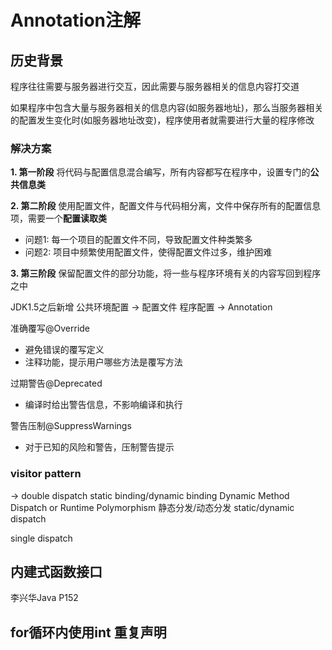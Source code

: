 # Annotation注解
## 历史背景
程序往往需要与服务器进行交互，因此需要与服务器相关的信息内容打交道

如果程序中包含大量与服务器相关的信息内容(如服务器地址)，那么当服务器相关的配置发生变化时(如服务器地址改变)，程序使用者就需要进行大量的程序修改

### 解决方案
**1. 第一阶段** 
将代码与配置信息混合编写，所有内容都写在程序中，设置专门的**公共信息类**

**2. 第二阶段**
使用配置文件，配置文件与代码相分离，文件中保存所有的配置信息项，需要一个**配置读取类**
- 问题1: 每一个项目的配置文件不同，导致配置文件种类繁多
- 问题2: 项目中频繁使用配置文件，使得配置文件过多，维护困难

**3. 第三阶段** 
保留配置文件的部分功能，将一些与程序环境有关的内容写回到程序之中

JDK1.5之后新增
公共环境配置 -> 配置文件
程序配置 -> Annotation

准确覆写@Override
- 避免错误的覆写定义
- 注释功能，提示用户哪些方法是覆写方法

过期警告@Deprecated
- 编译时给出警告信息，不影响编译和执行

警告压制@SuppressWarnings
- 对于已知的风险和警告，压制警告提示


### visitor pattern
-> double dispatch
static binding/dynamic binding
Dynamic Method Dispatch or Runtime Polymorphism
静态分发/动态分发 static/dynamic dispatch

single dispatch

## 内建式函数接口
李兴华Java P152

## for循环内使用int 重复声明